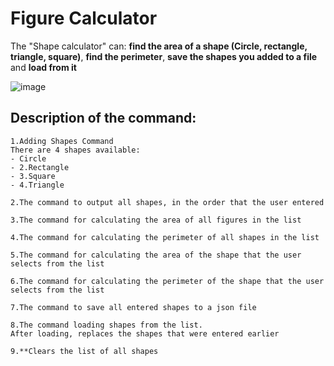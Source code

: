 # Figure Calculator

The "Shape calculator" can: **find the area of a shape (Circle, rectangle, triangle, square)**, **find the perimeter**, **save the shapes you added to a file** and **load from it**

![image](https://user-images.githubusercontent.com/81505429/221365238-b153ff59-0a97-410d-8c3f-5205f20d7af3.png)

## Description of the command:

    1.Adding Shapes Command
    There are 4 shapes available:
    - Circle
    - 2.Rectangle
    - 3.Square
    - 4.Triangle
	 
    2.The command to output all shapes, in the order that the user entered
	 
    3.The command for calculating the area of all figures in the list
	 
    4.The command for calculating the perimeter of all shapes in the list
	 
    5.The command for calculating the area of the shape that the user selects from the list
	 
    6.The command for calculating the perimeter of the shape that the user selects from the list
	 
    7.The command to save all entered shapes to a json file
	 
    8.The command loading shapes from the list.
    After loading, replaces the shapes that were entered earlier
	 
    9.**Clears the list of all shapes
